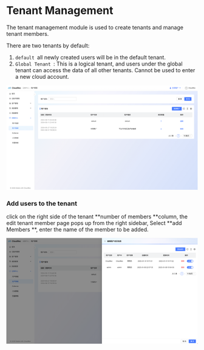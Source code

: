 # Tenant Management

The tenant management module is used to create tenants and manage tenant members. 

There are two tenants by default: 

1. `default `all newly created users will be in the default tenant. 
2. `Global Tenant `: This is a logical tenant, and users under the global tenant can access the data of all other tenants. Cannot be used to enter a new cloud account. 

![1737097958525-8caaef09-5611-4be8-8410-b9b5d08d67a5.png](./img/S9mPDNpEjpv841DW/1737097958525-8caaef09-5611-4be8-8410-b9b5d08d67a5-706358.png)

### Add users to the tenant 
click on the right side of the tenant **number of members **column, the edit tenant member page pops up from the right sidebar, Select **add Members **, enter the name of the member to be added.

![1737098862800-e17e55b8-0e2e-4112-9389-5961e8c2604e.png](./img/S9mPDNpEjpv841DW/1737098862800-e17e55b8-0e2e-4112-9389-5961e8c2604e-716354.png)

